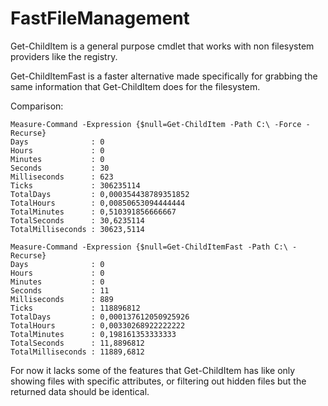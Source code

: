 # FastFileManagement

Get-ChildItem is a general purpose cmdlet that works with non filesystem providers like the registry.

Get-ChildItemFast is a faster alternative made specifically for grabbing the same information that Get-ChildItem does for the filesystem.

Comparison:

```
Measure-Command -Expression {$null=Get-ChildItem -Path C:\ -Force -Recurse}
Days              : 0
Hours             : 0
Minutes           : 0
Seconds           : 30
Milliseconds      : 623
Ticks             : 306235114
TotalDays         : 0,000354438789351852
TotalHours        : 0,00850653094444444
TotalMinutes      : 0,510391856666667
TotalSeconds      : 30,6235114
TotalMilliseconds : 30623,5114

Measure-Command -Expression {$null=Get-ChildItemFast -Path C:\ -Recurse}
Days              : 0
Hours             : 0
Minutes           : 0
Seconds           : 11
Milliseconds      : 889
Ticks             : 118896812
TotalDays         : 0,000137612050925926
TotalHours        : 0,00330268922222222
TotalMinutes      : 0,198161353333333
TotalSeconds      : 11,8896812
TotalMilliseconds : 11889,6812
```

For now it lacks some of the features that Get-ChildItem has like only showing files with specific attributes, or filtering out hidden files
but the returned data should be identical.
